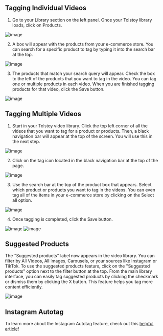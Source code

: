 ## Tagging Individual Videos

1. Go to your Library section on the left panel. Once your Tolstoy library loads, click on Products.

![image](https://github.com/user-attachments/assets/08dfe56a-9a9b-4b1c-bd63-bcfc8086afe7)

2. A box will appear with the products from your e-commerce store. You can search for a specific product to tag by typing it into the search bar at the top.

![image](https://github.com/user-attachments/assets/6046761a-9305-4b23-981b-7b964fc4c589)

3. The products that match your search query will appear. Check the box to the left of the products that you want to tag in the video. You can tag one or multiple products in each video. When you are finished tagging products for that video, click the Save button.

![image](https://github.com/user-attachments/assets/6243c8cd-e7df-411a-ba48-66ce7b9506ac)

## Tagging Multiple Videos

1. Start in your Tolstoy video library. Click the top left corner of all the videos that you want to tag for a product or products. Then, a black navigation bar will appear at the top of the screen. You will use this in the next step.

![image](https://github.com/user-attachments/assets/5e6b7be9-127b-4c1e-87c6-c1e5bd5476a2)

2. Click on the tag icon located in the black navigation bar at the top of the page.

![image](https://github.com/user-attachments/assets/c4b4a8fe-dc50-4718-9ef6-078b2bfaa451)

3. Use the search bar at the top of the product box that appears. Select which product or products you want to tag in the videos. You can even tag all of the items in your e-commerce store by clicking on the Select all option.

![image](https://github.com/user-attachments/assets/519e59a5-a78c-4e35-a071-617c80b76985)

4. Once tagging is completed, click the Save button.

![image](https://github.com/user-attachments/assets/09a04129-cff3-4a0b-834b-da8b1ff7a684)
![image](https://github.com/user-attachments/assets/b645407e-6be5-4ec2-bdde-621e7d864dbb)

## Suggested Products

The "Suggested products" label now appears in the video library. You can filter by All Videos, All Images, Carousels, or your sources like Instagram or TikTok. To use the suggested products feature, click on the "Suggested products" option next to the filter button at the top. From the main library interface, you can easily tag suggested products by clicking the checkmark or dismiss them by clicking the X button. This feature helps you tag more content efficiently.

![image](https://github.com/user-attachments/assets/2f91866b-23c4-4cfd-9b38-b8ec36c29b60)

## Instagram Autotag

To learn more about the Instagram Autotag feature, check out this [helpful article](https://help.gotolstoy.com/en/articles/9394079-how-does-the-instagram-autotag-feature-work)!

